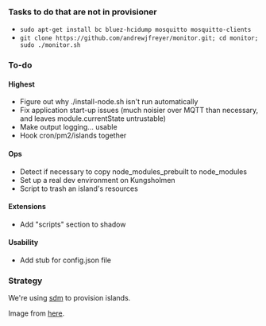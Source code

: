 ### Tasks to do that are not in provisioner

- `sudo apt-get install bc bluez-hcidump mosquitto mosquitto-clients`
- `git clone https://github.com/andrewjfreyer/monitor.git; cd monitor; sudo ./monitor.sh`

### To-do

#### Highest

- Figure out why ./install-node.sh isn't run automatically
- Fix application start-up issues (much noisier over MQTT than necessary, and leaves module.currentState untrustable)
- Make output logging... usable
- Hook cron/pm2/islands together

#### Ops

- Detect if necessary to copy node_modules_prebuilt to node_modules
- Set up a real dev environment on Kungsholmen
- Script to trash an island's resources

#### Extensions

- Add "scripts" section to shadow

#### Usability

- Add stub for config.json file

### Strategy

We're using [sdm](https://github.com/gitbls/sdm) to provision islands.

Image from [here](https://downloads.raspberrypi.com/raspios_lite_armhf/images/raspios_lite_armhf-2023-12-11/2023-12-11-raspios-bookworm-armhf-lite.img.xz).
